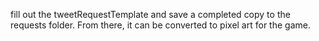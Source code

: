 fill out the tweetRequestTemplate and save a completed copy to the requests folder. From there, it can be converted to pixel art for the game. 
